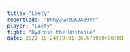 ```yaml
---
title: "Laety"
reportCode: "BNhy3GwzCKJA89Vn"
player: "Laety"
fight: "Hydross the Unstable"
date: 2021-10-24T19:01:26.673000+00:00
---
```

